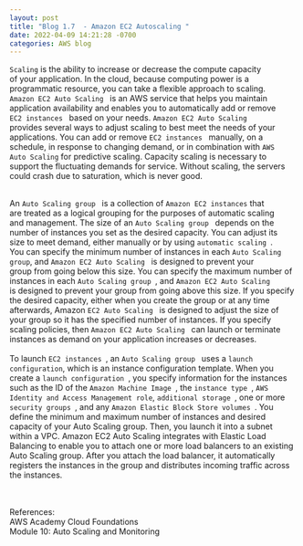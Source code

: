```yaml
---
layout: post
title: "Blog 1.7  - Amazon EC2 Autoscaling "
date: 2022-04-09 14:21:28 -0700
categories: AWS blog
---
```

`Scaling` is the ability to increase or decrease the compute capacity <br>
 of your application. In the cloud, because computing power is a <br>
 programmatic resource, you can take a flexible approach to scaling. <br>
`Amazon EC2 Auto Scaling ` is an AWS service that helps you maintain <br>
 application availability and enables you to automatically add or remove <br>
 `EC2 instances ` based on your needs. `Amazon EC2 Auto Scaling `  <br>
provides several ways to adjust scaling to best meet the needs of your <br> 
applications. You can add or remove `EC2 instances ` manually, on a <br>
schedule, in response to changing demand, or in combination with `AWS` <br>
`Auto Scaling` for predictive scaling. Capacity scaling is necessary to <br>
support the fluctuating demands for service. Without scaling, the servers <br>
could crash due to saturation, which is never good. <br><br>

An `Auto Scaling group ` is a collection of `Amazon EC2 instances` that <br>
are treated as a logical grouping for the purposes of automatic scaling <br>
and management. The size of an `Auto Scaling group ` depends on the <br>
number of instances you set as the desired capacity. You can adjust its <br>
size to meet demand, either manually or by using `automatic scaling `. <br>
You can specify the minimum number of instances in each `Auto Scaling` <br>
`group`, and `Amazon EC2 Auto Scaling ` is designed to prevent your <br>
group from going below this size. You can specify the maximum number of <br>
 instances in each `Auto Scaling group `, and `Amazon EC2 Auto Scaling ` <br>
is designed to prevent your group from going above this size. If you specify <br>
the desired capacity, either when you create the group or at any time <br>
afterwards, Amazon `EC2 Auto Scaling ` is designed to adjust the size of <br>
your group so it has the specified number of instances. If you specify <br>
scaling policies, then `Amazon EC2 Auto Scaling ` can launch or terminate <br>
 instances as demand on your application increases or decreases. <br> <br>
To launch `EC2 instances `, an `Auto Scaling group ` uses a `launch` <br>
`configuration`, which is an instance configuration template. When you <br>
create a `launch configuration `, you specify information for the instances <br>
such as the ID of the `Amazon Machine Image `, the `instance type `, `AWS` <br>
`Identity and Access Management role`, `additional storage `, one or more <br>
 `security groups `, and any `Amazon Elastic Block Store volumes `. You <br>
define the minimum and maximum number of instances and desired <br>
capacity of your Auto Scaling group. Then, you launch it into a subnet <br>
within a VPC. Amazon EC2 Auto Scaling integrates with Elastic Load <br>
Balancing to enable you to attach one or more load balancers to an existing <br>
Auto Scaling group. After you attach the load balancer, it automatically <br>
registers the instances in the group and distributes incoming traffic across <br>
the instances. 

<br><br>
References: <br>
AWS Academy Cloud Foundations <br>
Module 10: Auto Scaling and Monitoring <br>

